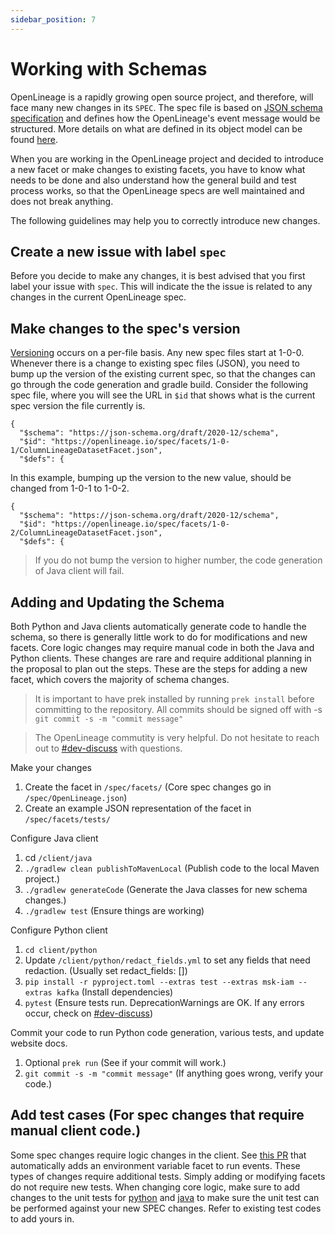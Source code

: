 ```yaml
---
sidebar_position: 7
---
```


# Working with Schemas

OpenLineage is a rapidly growing open source project, and therefore, will face many new changes in its `SPEC`. The spec file is based on [JSON schema specification](https://json-schema.org/) and defines how the OpenLineage's event message would be structured. More details on what are defined in its object model can be found [here](./object-model.md).

When you are working in the OpenLineage project and decided to introduce a new facet or make changes to existing facets, you have to know what needs to be done and also understand how the general build and test process works, so that the OpenLineage specs are well maintained and does not break anything.

The following guidelines may help you to correctly introduce new changes.

## Create a new issue with label `spec`
Before you decide to make any changes, it is best advised that you first label your issue with `spec`. This will indicate the the issue is related to any changes in the current OpenLineage spec.

## Make changes to the spec's version
[Versioning](https://github.com/OpenLineage/OpenLineage/blob/main/spec/Versioning.md) occurs on a per-file basis. Any new spec files start at 1-0-0. Whenever there is a change to existing spec files (JSON), you need to bump up the version of the existing current spec, so that the changes can go through the code generation and gradle build. Consider the following spec file, where you will see the URL in `$id` that shows what is the current spec version the file currently is.

```
{
  "$schema": "https://json-schema.org/draft/2020-12/schema",
  "$id": "https://openlineage.io/spec/facets/1-0-1/ColumnLineageDatasetFacet.json",
  "$defs": {
```

In this example, bumping up the version to the new value, should be changed from 1-0-1 to 1-0-2.

```
{
  "$schema": "https://json-schema.org/draft/2020-12/schema",
  "$id": "https://openlineage.io/spec/facets/1-0-2/ColumnLineageDatasetFacet.json",
  "$defs": {
```

> If you do not bump the version to higher number, the code generation of Java client will fail.

## Adding and Updating the Schema

Both Python and Java clients automatically generate code to handle the schema, so there is generally little work to do for modifications and new facets. Core logic changes may require manual code in both the Java and Python clients. These changes are rare and require additional planning in the proposal to plan out the steps. These are the steps for adding a new facet, which covers the majority of schema changes.  

> It is important to have prek installed by running `prek install` before committing to the repository. All commits should be signed off with -s `git commit -s -m "commit message"`

> The OpenLineage commutity is very helpful. Do not hesitate to reach out to [#dev-discuss](https://openlineage.slack.com/archives/C065PQ4TL8K) with questions. 

Make your changes

1. Create the facet in `/spec/facets/` (Core spec changes go in `/spec/OpenLineage.json`) 
1. Create an example JSON representation of the facet in `/spec/facets/tests/` 

Configure Java client

1. cd `/client/java`
1. `./gradlew clean publishToMavenLocal` (Publish code to the local Maven project.)
1. `./gradlew generateCode` (Generate the Java classes for new schema changes.)
1. `./gradlew test` (Ensure things are working)

Configure Python client

1. `cd client/python`
1. Update `/client/python/redact_fields.yml` to set any fields that need redaction. (Usually set redact_fields: [])
1. `pip install -r pyproject.toml --extras test --extras msk-iam --extras kafka` (Install dependencies)
1. `pytest` (Ensure tests run. DeprecationWarnings are OK. If any errors occur, check on [#dev-discuss](https://openlineage.slack.com/archives/C065PQ4TL8K))

Commit your code to run Python code generation, various tests, and update website docs. 

1. Optional `prek run` (See if your commit will work.)
1. `git commit -s -m "commit message"` (If anything goes wrong, verify your code.)

## Add test cases (For spec changes that require manual client code.)
Some spec changes require logic changes in the client. See [this PR](https://github.com/OpenLineage/OpenLineage/pull/3186/files#diff-0f689ced46667a2b465edd8311bc217da3ad752877a3515a092b3d46273cb190) that automatically adds an environment variable facet to run events. These types of changes require additional tests. Simply adding or modifying facets do not require new tests. When changing core logic, make sure to add changes to the unit tests for [python](https://github.com/OpenLineage/OpenLineage/tree/main/client/python/tests) and [java](https://github.com/OpenLineage/OpenLineage/tree/main/client/java/src/test/java/io/openlineage/client) to make sure the unit test can be performed against your new SPEC changes. Refer to existing test codes to add yours in.

